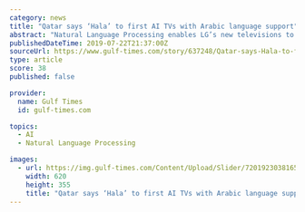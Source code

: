 ```yaml
---
category: news
title: "Qatar says ‘Hala’ to first AI TVs with Arabic language support"
abstract: "Natural Language Processing enables LG’s new televisions to work using voice-activated control in multiple languages. LG continues to lead in terms of OLED (organic light-emitting diode) production and sales globally. As part of its strategy for growth ..."
publishedDateTime: 2019-07-22T21:37:00Z
sourceUrl: https://www.gulf-times.com/story/637248/Qatar-says-Hala-to-first-AI-TVs-with-Arabic-langua
type: article
score: 38
published: false

provider:
  name: Gulf Times
  id: gulf-times.com

topics:
  - AI
  - Natural Language Processing

images:
  - url: https://img.gulf-times.com/Content/Upload/Slider/72019230381655981472.jpg
    width: 620
    height: 355
    title: "Qatar says ‘Hala’ to first AI TVs with Arabic language support"
---
```

